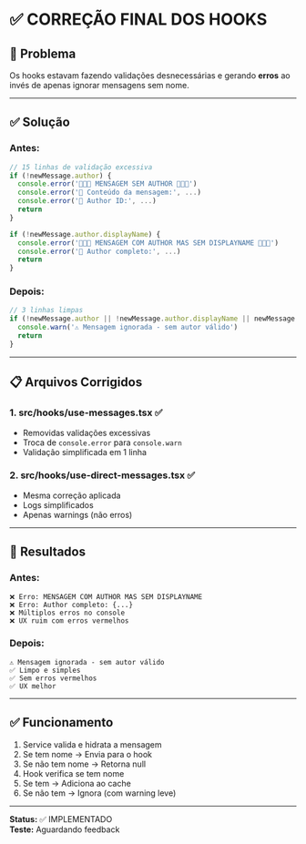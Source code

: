 # ✅ CORREÇÃO FINAL DOS HOOKS

## 🎯 Problema

Os hooks estavam fazendo validações desnecessárias e gerando **erros** ao invés de apenas ignorar mensagens sem nome.

---

## ✅ Solução

### **Antes:**
```typescript
// 15 linhas de validação excessiva
if (!newMessage.author) {
  console.error('🚨🚨🚨 MENSAGEM SEM AUTHOR 🚨🚨🚨')
  console.error('🚨 Conteúdo da mensagem:', ...)
  console.error('🚨 Author ID:', ...)
  return
}

if (!newMessage.author.displayName) {
  console.error('🚨🚨🚨 MENSAGEM COM AUTHOR MAS SEM DISPLAYNAME 🚨🚨🚨')
  console.error('🚨 Author completo:', ...)
  return
}
```

### **Depois:**
```typescript
// 3 linhas limpas
if (!newMessage.author || !newMessage.author.displayName || newMessage.author.displayName.trim() === '') {
  console.warn('⚠️ Mensagem ignorada - sem autor válido')
  return
}
```

---

## 📋 Arquivos Corrigidos

### 1. **src/hooks/use-messages.tsx** ✅
- Removidas validações excessivas
- Troca de `console.error` para `console.warn`
- Validação simplificada em 1 linha

### 2. **src/hooks/use-direct-messages.tsx** ✅
- Mesma correção aplicada
- Logs simplificados
- Apenas warnings (não erros)

---

## 🎯 Resultados

### **Antes:**
```
❌ Erro: MENSAGEM COM AUTHOR MAS SEM DISPLAYNAME
❌ Erro: Author completo: {...}
❌ Múltiplos erros no console
❌ UX ruim com erros vermelhos
```

### **Depois:**
```
⚠️ Mensagem ignorada - sem autor válido
✅ Limpo e simples
✅ Sem erros vermelhos
✅ UX melhor
```

---

## ✅ Funcionamento

1. Service valida e hidrata a mensagem
2. Se tem nome → Envia para o hook
3. Se não tem nome → Retorna null
4. Hook verifica se tem nome
5. Se tem → Adiciona ao cache
6. Se não tem → Ignora (com warning leve)

---

**Status:** ✅ IMPLEMENTADO  
**Teste:** Aguardando feedback

